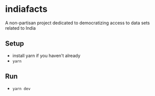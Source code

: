 # indiafacts

A non-partisan project dedicated to democratizing access to data sets related to India

## Setup

- install yarn if you haven't already
- `yarn`

## Run

- `yarn dev`
